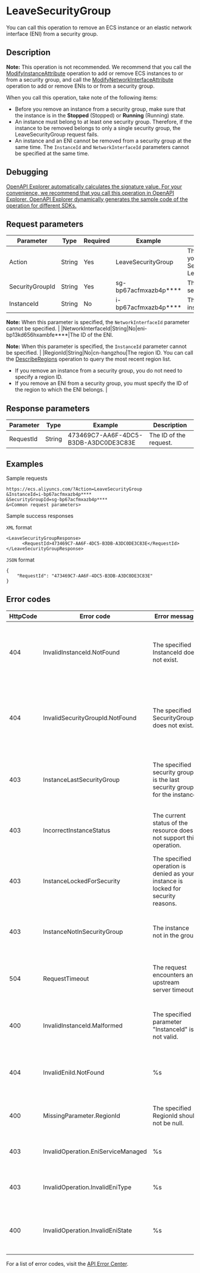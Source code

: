 # LeaveSecurityGroup

You can call this operation to remove an ECS instance or an elastic network interface \(ENI\) from a security group.

## Description

**Note:** This operation is not recommended. We recommend that you call the [ModifyInstanceAttribute](~~25503~~) operation to add or remove ECS instances to or from a security group, and call the [ModifyNetworkInterfaceAttribute](~~58513~~) operation to add or remove ENIs to or from a security group.

When you call this operation, take note of the following items:

-   Before you remove an instance from a security group, make sure that the instance is in the **Stopped** \(Stopped\) or **Running** \(Running\) state.
-   An instance must belong to at least one security group. Therefore, if the instance to be removed belongs to only a single security group, the LeaveSecurityGroup request fails.
-   An instance and an ENI cannot be removed from a security group at the same time. The `InstanceId` and `NetworkInterfaceId` parameters cannot be specified at the same time.

## Debugging

[OpenAPI Explorer automatically calculates the signature value. For your convenience, we recommend that you call this operation in OpenAPI Explorer. OpenAPI Explorer dynamically generates the sample code of the operation for different SDKs.](https://api.aliyun.com/#product=Ecs&api=LeaveSecurityGroup&type=RPC&version=2014-05-26)

## Request parameters

|Parameter|Type|Required|Example|Description|
|---------|----|--------|-------|-----------|
|Action|String|Yes|LeaveSecurityGroup|The operation that you want to perform. Set the value to LeaveSecurityGroup. |
|SecurityGroupId|String|Yes|sg-bp67acfmxazb4p\*\*\*\*|The ID of the security group. |
|InstanceId|String|No|i-bp67acfmxazb4p\*\*\*\*|The ID of the instance.

 **Note:** When this parameter is specified, the `NetworkInterfaceId` parameter cannot be specified. |
|NetworkInterfaceId|String|No|eni-bp13kd656hxambfe\*\*\*\*|The ID of the ENI.

 **Note:** When this parameter is specified, the `InstanceId` parameter cannot be specified. |
|RegionId|String|No|cn-hangzhou|The region ID. You can call the [DescribeRegions](~~25609~~) operation to query the most recent region list.

 -   If you remove an instance from a security group, you do not need to specify a region ID.
-   If you remove an ENI from a security group, you must specify the ID of the region to which the ENI belongs. |

## Response parameters

|Parameter|Type|Example|Description|
|---------|----|-------|-----------|
|RequestId|String|473469C7-AA6F-4DC5-B3DB-A3DC0DE3C83E|The ID of the request. |

## Examples

Sample requests

```
https://ecs.aliyuncs.com/?Action=LeaveSecurityGroup
&InstanceId=i-bp67acfmxazb4p****
&SecurityGroupId=sg-bp67acfmxazb4p****
&<Common request parameters>
```

Sample success responses

`XML` format

```
<LeaveSecurityGroupResponse>
      <RequestId>473469C7-AA6F-4DC5-B3DB-A3DC0DE3C83E</RequestId>
</LeaveSecurityGroupResponse>
```

`JSON` format

```
{
    "RequestId": "473469C7-AA6F-4DC5-B3DB-A3DC0DE3C83E"
}
```

## Error codes

|HttpCode|Error code|Error message|Description|
|--------|----------|-------------|-----------|
|404|InvalidInstanceId.NotFound|The specified InstanceId does not exist.|The error message returned because the specified instance ID does not exist. Check whether the instance ID is correct.|
|404|InvalidSecurityGroupId.NotFound|The specified SecurityGroupId does not exist.|The error message returned because the specified security group does not exist in this account. Check whether the security group ID is correct.|
|403|InstanceLastSecurityGroup|The specified security group is the last security group for the instance.|The error message returned because the specified security group is the only security group to which the instance belongs.|
|403|IncorrectInstanceStatus|The current status of the resource does not support this operation.|The error message returned because the operation is not supported while the resource is in the current state.|
|403|InstanceLockedForSecurity|The specified operation is denied as your instance is locked for security reasons.|The error message returned because the operation is not supported while the instance is locked for security reasons.|
|403|InstanceNotInSecurityGroup|The instance not in the group.|The error message returned because the specified instance does not belong to the security group.|
|504|RequestTimeout|The request encounters an upstream server timeout.|The error message returned because the request is denied due to an upstream server timeout.|
|400|InvalidInstanceId.Malformed|The specified parameter "InstanceId" is not valid.|The error message returned because the specified InstanceId parameter is invalid.|
|404|InvalidEniId.NotFound|%s|The error message returned because the specified NetworkInterfaceId parameter does not exist.|
|400|MissingParameter.RegionId|The specified RegionId should not be null.|The error message returned because the RegionId parameter is not specified.|
|403|InvalidOperation.EniServiceManaged|%s|The error message returned because the operation is invalid.|
|403|InvalidOperation.InvalidEniType|%s|The error message returned because the ENI type does not support this operation.|
|400|InvalidOperation.InvalidEniState|%s|The error message returned because the operation is not supported while the ENI is in the current state.|

For a list of error codes, visit the [API Error Center](https://error-center.alibabacloud.com/status/product/Ecs).

